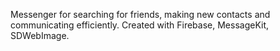 Messenger for searching for friends, making new contacts and communicating efficiently.
Created with Firebase, MessageKit, SDWebImage.

